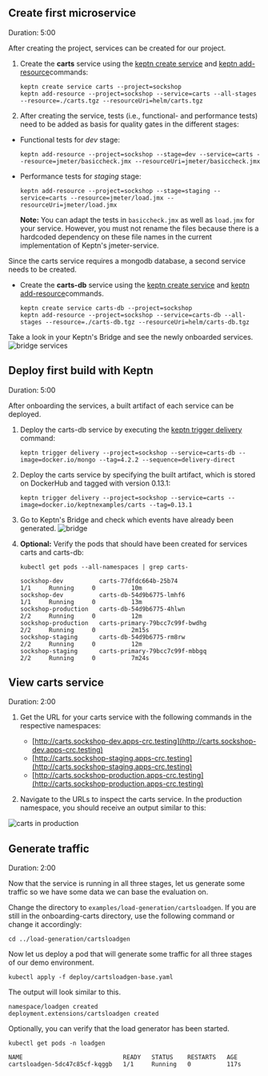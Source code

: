 
## Create first microservice
Duration: 5:00

After creating the project, services can be created for our project.

1. Create the **carts** service using the [keptn create service](https://keptn.sh/docs/0.9.x/reference/cli/commands/keptn_create_service/) and [keptn add-resource](https://keptn.sh/docs/0.9.x/reference/cli/commands/keptn_add-resource/)commands:

    <!-- command -->
    ```
    keptn create service carts --project=sockshop
    keptn add-resource --project=sockshop --service=carts --all-stages --resource=./carts.tgz --resourceUri=helm/carts.tgz
    ```

1. After creating the service, tests (i.e., functional- and performance tests) need to be added as basis for quality gates in the different stages:

  * Functional tests for *dev* stage:

    <!-- command -->
    ```
    keptn add-resource --project=sockshop --stage=dev --service=carts --resource=jmeter/basiccheck.jmx --resourceUri=jmeter/basiccheck.jmx
    ```

  * Performance tests for *staging* stage:

    <!-- command -->
    ```
    keptn add-resource --project=sockshop --stage=staging --service=carts --resource=jmeter/load.jmx --resourceUri=jmeter/load.jmx
    ```

    **Note:** You can adapt the tests in `basiccheck.jmx` as well as `load.jmx` for your service. However, you must not rename the files because there is a hardcoded dependency on these file names in the current implementation of Keptn's jmeter-service. 

Since the carts service requires a mongodb database, a second service needs to be created.

* Create the **carts-db** service using the [keptn create service](https://keptn.sh/docs/0.9.x/reference/cli/commands/keptn_create_service/) and [keptn add-resource](https://keptn.sh/docs/0.9.x/reference/cli/commands/keptn_add-resource/)commands.

    <!-- command -->
    ```
    keptn create service carts-db --project=sockshop
    keptn add-resource --project=sockshop --service=carts-db --all-stages --resource=./carts-db.tgz --resourceUri=helm/carts-db.tgz
    ```

Take a look in your Keptn's Bridge and see the newly onboarded services.
![bridge services](./assets/bridge-new-services.png)


## Deploy first build with Keptn 
Duration: 5:00

After onboarding the services, a built artifact of each service can be deployed.

1. Deploy the carts-db service by executing the [keptn trigger delivery](https://keptn.sh/docs/0.9.x/reference/cli/commands/keptn_trigger_delivery/) command:

    <!-- command -->
    ```
    keptn trigger delivery --project=sockshop --service=carts-db --image=docker.io/mongo --tag=4.2.2 --sequence=delivery-direct
    ```

    <!-- bash 
    verify_test_step $? "trigger delivery for carts-db failed"
    wait_for_deployment_with_image_in_namespace "carts-db" "sockshop-production" "docker.io/mongo:4.2.2"
    verify_test_step $? "Deployment carts-db not available, exiting..."
    -->

1. Deploy the carts service by specifying the built artifact, which is stored on DockerHub and tagged with version 0.13.1:

    <!-- command -->
    ```
    keptn trigger delivery --project=sockshop --service=carts --image=docker.io/keptnexamples/carts --tag=0.13.1
    ```

    <!-- bash 
    verify_test_step $? "trigger delivery for carts failed" 
    wait_for_deployment_with_image_in_namespace "carts" "sockshop-production" "docker.io/keptnexamples/carts:0.13.1"
    verify_test_step $? "Deployment carts not available, exiting..."
    -->

1. Go to Keptn's Bridge and check which events have already been generated.
  ![bridge](./assets/bridge.png)


1. **Optional:** Verify the pods that should have been created for services carts and carts-db:

    <!-- debug -->
    ```
    kubectl get pods --all-namespaces | grep carts-
    ```
    
    ```
    sockshop-dev          carts-77dfdc664b-25b74                            1/1     Running     0          10m
    sockshop-dev          carts-db-54d9b6775-lmhf6                          1/1     Running     0          13m
    sockshop-production   carts-db-54d9b6775-4hlwn                          2/2     Running     0          12m
    sockshop-production   carts-primary-79bcc7c99f-bwdhg                    2/2     Running     0          2m15s
    sockshop-staging      carts-db-54d9b6775-rm8rw                          2/2     Running     0          12m
    sockshop-staging      carts-primary-79bcc7c99f-mbbgq                    2/2     Running     0          7m24s
    ```

## View carts service
Duration: 2:00

1. Get the URL for your carts service with the following commands in the respective namespaces:

    - [http://carts.sockshop-dev.apps-crc.testing](http://carts.sockshop-dev.apps-crc.testing)
    - [http://carts.sockshop-staging.apps-crc.testing](http://carts.sockshop-staging.apps-crc.testing)
    - [http://carts.sockshop-production.apps-crc.testing](http://carts.sockshop-production.apps-crc.testing)

1. Navigate to the URLs to inspect the carts service. In the production namespace, you should receive an output similar to this:

  ![carts in production](./assets/carts-production-1.png)


## Generate traffic
Duration: 2:00

Now that the service is running in all three stages, let us generate some traffic so we have some data we can base the evaluation on.

Change the directory to `examples/load-generation/cartsloadgen`. If you are still in the onboarding-carts directory, use the following command or change it accordingly:

<!-- command -->
```
cd ../load-generation/cartsloadgen
```

Now let us deploy a pod that will generate some traffic for all three stages of our demo environment.

<!-- command -->
```
kubectl apply -f deploy/cartsloadgen-base.yaml 
```

<!-- bash sleep 30 -->

The output will look similar to this.
```
namespace/loadgen created
deployment.extensions/cartsloadgen created
```

Optionally, you can verify that the load generator has been started.

<!-- command -->

```
kubectl get pods -n loadgen
```

```
NAME                            READY   STATUS    RESTARTS   AGE
cartsloadgen-5dc47c85cf-kqggb   1/1     Running   0          117s
```




